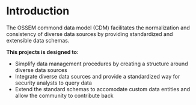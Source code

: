 # Introduction

The OSSEM commond data model (CDM) facilitates the normalization and consistency of diverse data sources by providing standardized and extensible data schemas.

**This projects is designed to:**

* Simplify data management procedures by creating a structure around diverse data sources
* Integrate diverse data sources and provide a standardized way for security analysts to query data
* Extend the standard schemas to accomodate custom data entities and allow the community to contribute back